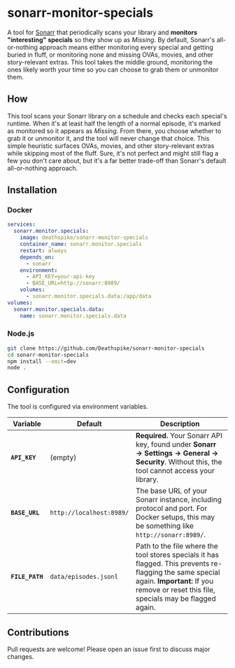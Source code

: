 # sonarr-monitor-specials

A tool for [Sonarr](https://github.com/Sonarr/Sonarr) that periodically scans your library and **monitors "interesting" specials** so they show up as _Missing_. By default, Sonarr's all-or-nothing approach means either monitoring every special and getting buried in fluff, or monitoring none and missing OVAs, movies, and other story-relevant extras. This tool takes the middle ground, monitoring the ones likely worth your time so you can choose to grab them or unmonitor them.

## How

This tool scans your Sonarr library on a schedule and checks each special's runtime. When it's at least half the length of a normal episode, it's marked as monitored so it appears as _Missing_. From there, you choose whether to grab it or unmonitor it, and the tool will never change that choice. This simple heuristic surfaces OVAs, movies, and other story-relevant extras while skipping most of the fluff. Sure, it's not perfect and might still flag a few you don't care about, but it's a far better trade-off than Sonarr's default all-or-nothing approach.

## Installation

### Docker

```yaml
services:
  sonarr.monitor.specials:
    image: deathspike/sonarr-monitor-specials
    container_name: sonarr.monitor.specials
    restart: always
    depends_on:
      - sonarr
    environment:
      - API_KEY=your-api-key
      - BASE_URL=http://sonarr:8989/
    volumes:
      - sonarr.monitor.specials.data:/app/data
volumes:
  sonarr.monitor.specials.data:
    name: sonarr.monitor.specials.data
```

### Node.js

```bash
git clone https://github.com/Deathspike/sonarr-monitor-specials
cd sonarr-monitor-specials
npm install --omit=dev
node .
```

## Configuration

The tool is configured via environment variables.

| Variable        | Default                  | Description                                                                                                                                                                                       |
| --------------- | ------------------------ | ------------------------------------------------------------------------------------------------------------------------------------------------------------------------------------------------- |
| **`API_KEY`**   | (empty)                  | **Required.** Your Sonarr API key, found under **Sonarr → Settings → General → Security**. Without this, the tool cannot access your library.                                                     |
| **`BASE_URL`**  | `http://localhost:8989/` | The base URL of your Sonarr instance, including protocol and port. For Docker setups, this may be something like `http://sonarr:8989/`.                                                           |
| **`FILE_PATH`** | `data/episodes.jsonl`    | Path to the file where the tool stores specials it has flagged. This prevents re-flagging the same special again. **Important:** If you remove or reset this file, specials may be flagged again. |

## Contributions

Pull requests are welcome! Please open an issue first to discuss major changes.
